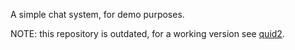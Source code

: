 A simple chat system, for demo purposes.

NOTE: this repository is outdated, for a working version see [quid2](https://github.com/tittoassini/quid2).
